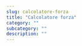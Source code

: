 ```yaml
---
slug: calcolatore-forza
title: "Calcolatore forza"
category: ""
subcategory: ""
description: ""
---
```


